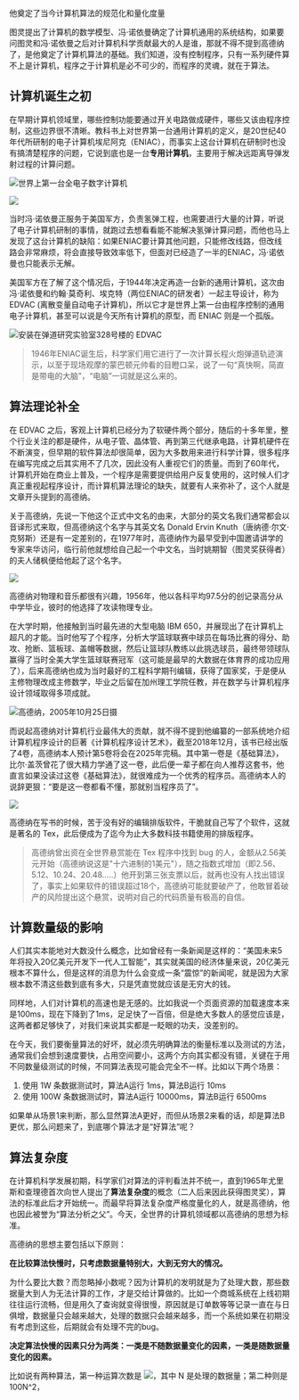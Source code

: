 他奠定了当今计算机算法的规范化和量化度量

图灵提出了计算机的数学模型、冯·诺依曼确定了计算机通用的系统结构，如果要问图灵和冯·诺依曼之后对计算机科学贡献最大的人是谁，那就不得不提到高德纳了，是他奠定了计算机算法的基础。我们知道，没有控制程序，只有一系列硬件算不上是计算机，程序之于计算机是必不可少的，而程序的灵魂，就在于算法。

## 计算机诞生之初

在早期计算机领域里，哪些控制功能要通过开关电路做成硬件，哪些又该由程序控制，这些边界很不清晰。教科书上对世界第一台通用计算机的定义，是20世纪40年代所研制的电子计算机埃尼阿克（ENIAC），而事实上这台计算机在研制时也没有搞清楚程序的问题，它说到底也是一台**专用计算机**，主要用于解决远距离导弹发射过程的计算问题。

![世界上第一台全电子数字计算机](../images/0.9162301733016995.png)

![](../images/0.567697497812865.png)

当时冯·诺依曼正服务于美国军方，负责氢弹工程，也需要进行大量的计算，听说了电子计算机研制的事情，就跑过去想看看能不能解决氢弹计算问题，而他也马上发现了这台计算机的缺陷：如果ENIAC要计算其他问题，只能修改线路，但改线路会非常麻烦，将会直接导致效率低下，但面对已经造了一半的ENIAC，冯·诺依曼也只能表示无解。

美国军方在了解了这个情况后，于1944年决定再造一台新的通用计算机，这次由冯·诺依曼和约翰·莫奇利、埃克特（两位ENIAC的研发者）一起主导设计，称为 EDVAC (离散变量自动电子计算机)，所以它才是世界上第一台由程序控制的通用电子计算机，甚至可以说是今天所有计算机的原型，而 ENIAC 则是一个孤版。

![安装在弹道研究实验室328号楼的 EDVAC](../images/0.7231862559374596.png)

> 1946年ENIAC诞生后，科学家们用它进行了一次计算长程火炮弹道轨迹演示，以至于现场观摩的蒙巴顿元帅看的目瞪口呆，说了一句“真快啊，简直是带电的大脑”，“电脑”一词就是这么来的。

## 算法理论补全

在 EDVAC 之后，客观上计算机已经分为了软硬件两个部分，随后的十多年里，整个行业关注的都是硬件，从电子管、晶体管、再到第三代继承电路，计算机硬件在不断演变，但早期的软件算法却很简单，因为大多数用来进行科学计算，很多程序在编写完成之后其实用不了几次，因此没有人重视它们的质量。而到了60年代，计算机开始在商业上普及，一个程序是需要提供给用户反复使用的，这时候人们才真正重视起程序设计，而计算机算法理论的缺失，就要有人来弥补了，这个人就是文章开头提到的高德纳。

关于高德纳，先说一下他这个正式中文名的由来，大部分的英文名我们通常都会以音译形式来取，但高德纳这个名字与其英文名 Donald Ervin Knuth（唐纳德·尔文·克努斯）还是有一定差别的，在1977年时，高德纳作为最早受到中国邀请讲学的专家来华访问，临行前他就想给自己起一个中文名，当时姚期智（图灵奖获得者）的夫人储枫便给他起了这个名字。


![](../images/0.8805176249069167.png)

高德纳对物理和音乐都很有兴趣，1956年，他以各科平均97.5分的创记录高分从中学毕业，彼时的他选择了攻读物理专业。

在大学时期，他接触到当时最先进的大型电脑 IBM 650，并展现出了在计算机上超凡的才能。当时他写了个程序，分析大学篮球联赛中球员在每场比赛的得分、助攻、抢断、篮板球、盖帽等数据，然后让篮球队教练以此挑选球员，最终带领球队赢得了当时全美大学生篮球联赛冠军（这可能是最早的大数据在体育界的成功应用了），后来高德纳也成为当时最好的工程科学期刊编辑，获得了国家奖，于是便从主修物理改成主修数学，毕业之后留在加州理工学院任教，并在数学与计算机程序设计领域取得多项成就。

![高德纳，2005年10月25日摄](../images/0.7844845780625842.png)

而说起高德纳对计算机行业最伟大的贡献，就不得不提到他编纂的一部系统地介绍计算机程序设计的巨著《计算机程序设计艺术》，截至2018年12月，该书已经出版了4卷，高德纳本人预计第5卷将会在2025年完稿。其中第一卷是《基础算法》，比尔·盖茨曾花了很大精力学通了这一卷，此后便一辈子都在向人推荐这套书，他直言如果没读过这卷《基础算法》，就很难成为一个优秀的程序员。高德纳本人的说辞更狠：“要是这一卷都看不懂，那就别当程序员了”。

![](../images/0.5590702121067233.png)

高德纳在写书的时候，苦于没有好的编辑排版软件，干脆就自己写了个软件，这就是著名的 Tex，此后便成为了迄今为止大多数科技书籍使用的排版程序。

> 高德纳曾出资在全世界悬赏能在 Tex 程序中找到 bug 的人，金额从2.56美元开始（高德纳说这是"十六进制的1美元"），随之指数式增加（即2.56、5.12、10.24、20.48.....）他开到第三张支票以后，就再也没有人找出错误了，事实上如果软件的错误超过18个，高德纳可能就要破产了，他敢冒着破产的风险提出这个悬赏，说明对自己的代码质量有极高的自信。

## 计算数量级的影响

人们其实本能地对大数没什么概念，比如曾经有一条新闻是这样的：“美国未来5年将投入20亿美元开发下一代人工智能”，其实就美国的经济体量来说，20亿美元根本不算什么，但是这样的消息为什么会变成一条“震惊”的新闻呢，就是因为大家根本数不清这些数到底有多大，只是凭直觉就应该是无穷大的钱。

同样地，人们对计算机的高速也是无感的。比如我说一个页面资源的加载速度本来是100ms，现在下降到了1ms，足足快了一百倍，但是绝大多数人的感觉应该是，这两者都足够快了，对我们来说其实都是一眨眼的功夫，没差别的。

在今天，我们要衡量算法的好坏，就必须先明确算法的衡量标准以及测试的方法，通常我们会想到速度要快，占用空间要小，这两个方向其实都没有错，关键在于用不同数量级测试的时候，不同算法表现可能会完全不一样。比如以下两个场景：

1. 使用 1W 条数据测试时，算法A运行 1ms，算法B运行 10ms
2. 使用 100W 条数据测试时，算法A运行 10000ms，算法B运行 6500ms

如果单从场景1来判断，那么显然算法A更好，而但从场景2来看的话，却是算法B更优，那么问题来了，到底哪个算法才是“好算法”呢？

## 算法复杂度

在计算机科学发展初期，科学家们对算法的评判看法并不统一，直到1965年尤里斯和查理德首次向世人提出了**算法复杂度**的概念（二人后来因此获得图灵奖），算法的标准此后才开始统一。而最早将算法复杂度严格度量化的人，就是高德纳，他也因此被誉为“算法分析之父”。今天，全世界的计算机领域都以高德纳的思想为标准。

高德纳的思想主要包括以下原则：

**在比较算法快慢时，只考虑数据量特别大，大到无穷大的情况。**

为什么要比大数？而忽略掉小数呢？因为计算机的发明就是为了处理大数，那些数据量大到人为无法计算的工作，才是交给计算做的。比如一个商城系统在上线初期往往运行流畅，但是用久了查询就变得很慢，原因就是订单数等等记录一直在与日俱增，数据量只会越来越大，处理的数据只会越来越多，而一个系统如果在初期没有考虑到这些，后期就会有处理不完的bug。

**决定算法快慢的因素只分为两类：一类是不随数据量变化的因素，一类是随数据量变化的因素。**

比如说有两种算法，第一种运算次数是 ![](../images/0.2936854536390896.png)，其中 N 是处理的数据量；第二种则是 100N^2，

